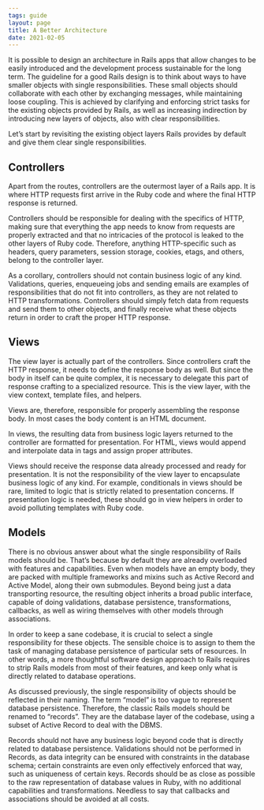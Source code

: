 ```yaml
---
tags: guide
layout: page
title: A Better Architecture
date: 2021-02-05
---
```


It is possible to design an architecture in Rails apps that allow changes to be easily introduced and the development process sustainable for the long term. The guideline for a good Rails design is to think about ways to have smaller objects with single responsibilities. These small objects should collaborate with each other by exchanging messages, while maintaining loose coupling. This is achieved by clarifying and enforcing strict tasks for the existing objects provided by Rails, as well as increasing indirection by introducing new layers of objects, also with clear responsibilities.

Let’s start by revisiting the existing object layers Rails provides by default and give them clear single responsibilities.

## Controllers

Apart from the routes, controllers are the outermost layer of a Rails app. It is where HTTP requests first arrive in the Ruby code and where the final HTTP response is returned.

Controllers should be responsible for dealing with the specifics of HTTP, making sure that everything the app needs to know from requests are properly extracted and that no intricacies of the protocol is leaked to the other layers of Ruby code. Therefore, anything HTTP-specific such as headers, query parameters, session storage, cookies, etags, and others, belong to the controller layer.

As a corollary, controllers should not contain business logic of any kind. Validations, queries, enqueueing jobs and sending emails are examples of responsibilities that do not fit into controllers, as they are not related to HTTP transformations. Controllers should simply fetch data from requests and send them to other objects, and finally receive what these objects return in order to craft the proper HTTP response.

## Views

The view layer is actually part of the controllers. Since controllers craft the HTTP response, it needs to define the response body as well. But since the body in itself can be quite complex, it is necessary to delegate this part of response crafting to a specialized resource. This is the view layer, with the view context, template files, and helpers.

Views are, therefore, responsible for properly assembling the response body. In most cases the body content is an HTML document.

In views, the resulting data from business logic layers returned to the controller are formatted for presentation. For HTML, views would append and interpolate data in tags and assign proper attributes.

Views should receive the response data already processed and ready for presentation. It is not the responsibility of the view layer to encapsulate business logic of any kind. For example, conditionals in views should be rare, limited to logic that is strictly related to presentation concerns. If presentation logic is needed, these should go in view helpers in order to avoid polluting templates with Ruby code.

## Models

There is no obvious answer about what the single responsibility of Rails models should be. That’s because by default they are already overloaded with features and capabilities. Even when models have an empty body, they are packed with multiple frameworks and mixins such as Active Record and Active Model, along their own submodules. Beyond being just a data transporting resource, the resulting object inherits a broad public interface, capable of doing validations, database persistence, transformations, callbacks, as well as wiring themselves with other models through associations.

In order to keep a sane codebase, it is crucial to select a single responsibility for these objects. The sensible choice is to assign to them the task of managing database persistence of particular sets of resources. In other words, a more thoughtful software design approach to Rails requires to strip Rails models from most of their features, and keep only what is directly related to database operations.

As discussed previously, the single responsibility of objects should be reflected in their naming. The term “model” is too vague to represent database persistence. Therefore, the classic Rails models should be renamed to “records”. They are the database layer of the codebase, using a subset of Active Record to deal with the DBMS.

Records should not have any business logic beyond code that is directly related to database persistence. Validations should not be performed in Records, as data integrity can be ensured with constraints in the database schema; certain constraints are even only effectively enforced that way, such as uniqueness of certain keys. Records should be as close as possible to the raw representation of database values in Ruby, with no additional capabilities and transformations. Needless to say that callbacks and associations should be avoided at all costs.
